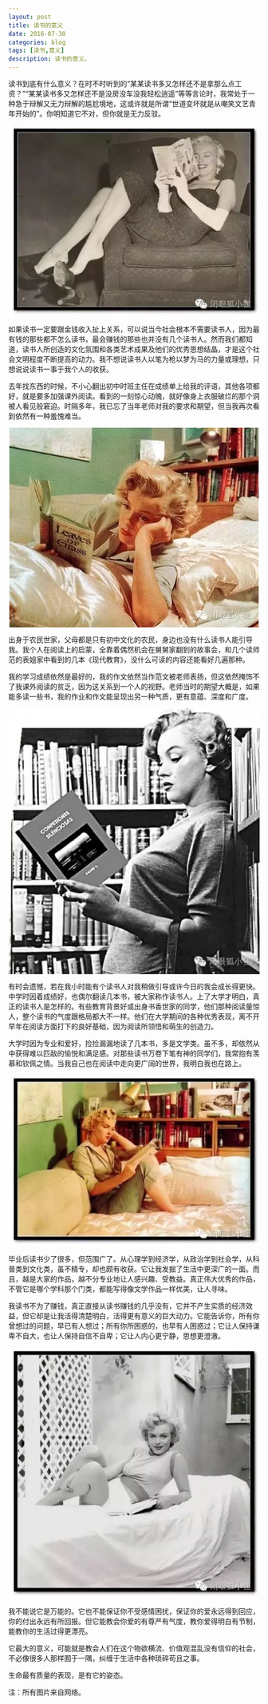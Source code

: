 ```yaml
---
layout: post
title: 读书的意义
date: 2016-07-30
categories: blog
tags: [读书,意义]
description: 读书的意义。
---
```


读书到底有什么意义？在时不时听到的“某某读书多又怎样还不是拿那么点工资？”“某某读书多又怎样还不是没房没车没我轻松逍遥”等等言论时，我常处于一种急于辩解又无力辩解的尴尬境地，这或许就是所谓“世道变坏就是从嘲笑文艺青年开始的”。你明知道它不对，但你就是无力反驳。

<center>
    <p><img src="/img/梦露.jpg" align="center"></p>
</center>

如果读书一定要跟金钱收入扯上关系，可以说当今社会根本不需要读书人，因为最有钱的那些都不怎么读书，最会赚钱的那些也并没有几个读书人。然而我们都知道，读书人所创造的文化氛围和各类艺术成果及他们的优秀思想结晶，才是这个社会文明程度不断提高的动力。我不想说读书人以笔为枪以梦为马的力量或理想，只想说说读书一事于我个人的收获。

去年找东西的时候，不小心翻出初中时班主任在成绩单上给我的评语，其他各项都好，就是要多加强课外阅读。看到的一刻惊心动魄，就好像身上衣服破烂的那个洞被人看见般窘迫。时隔多年，我已忘了当年老师对我的要求和期望，但当我再次看到依然有一种羞愧难当。

<center>
    <p><img src="/img/梦露2.jpg" align="center"></p>
</center>

出身于农民世家，父母都是只有初中文化的农民，身边也没有什么读书人能引导我。我个人在阅读上的启蒙，全靠着偶然机会在舅舅家翻到的故事会，和几个读师范的表姐家中看到的几本《现代教育》，没什么可读的内容还能看好几遍那种。

我的学习成绩依然是最好的，我的作文依然当作范文被老师表扬，但这依然掩饰不了我课外阅读的贫乏，因为这关系到一个人的视野。老师当时的期望大概是，如果能多读一些书，我的作业和作文能呈现出另一种气质，更有意蕴、深度和广度。

<center>
    <p><img src="/img/梦露3.jpg" align="center"></p>
</center>

有时会遗憾，若在我小时能有个读书人对我稍做引导或许今日的我会成长得更快。中学时因着成绩好，也偶尔翻读几本书，被大家称作读书人。上了大学才明白，真正的读书人是怎样的。有些教育背景好或出身书香世家的同学，他们那种阅读量惊人，整个读书的气度跟格局都大不一样。他们在大学期间的各种优秀表现，离不开早年在阅读方面打下的良好基础，因为阅读所领悟和萌生的创造力。

大学时因为专业和爱好，捡捡漏漏地读了几本书，多是文学类。虽不多，却依然从中获得难以匹敌的愉悦和满足感。对那些读书万卷下笔有神的同学们，我常抱有羡慕和钦佩之情。当我自己也在阅读中走向更广阔的世界，我明白我也在路上。

<center>
    <p><img src="/img/梦露4.jpg" align="center"></p>
</center>

毕业后读书少了很多，但范围广了。从心理学到经济学，从政治学到社会学，从科普类到文化类，虽不精专，却也颇有收获。它让我发掘了生活中更深广的一面。而且，越是大家的作品，越不分专业地让人感兴趣、受教益。真正伟大优秀的作品，不管它是哪个学科那个门类，都能写得像文学作品一样优美，让人寻味。

我读书不为了赚钱，真正直接从读书赚钱的几乎没有，它并不产生实质的经济效益，但它却是让我活得清楚明白，活得更有意义的巨大动力。它能告诉你，所有你曾想过的问题，早已有人想过；所有你所困惑的，也早有人困惑过；它让人保持谦卑不自大，也让人保持自信不自卑；它让人内心更宁静，思想更澄澈。

<center>
    <p><img src="/img/梦露5.jpg" align="center"></p>
</center>

我不能说它是万能的。它也不能保证你不受感情困扰，保证你的爱永远得到回应，你的付出永远有所回报。但它能教会你爱的有尊严有气度，教你爱得明白有节制，能教你的生活过得更漂亮。

它最大的意义，可能就是教会人们在这个物欲横流、价值观混乱没有信仰的社会，不必像很多人那样囿于一隅，纠缠于生活中各种琐碎苟且之事。

生命最有质量的表现，是有它的姿态。


注：所有图片来自网络。
